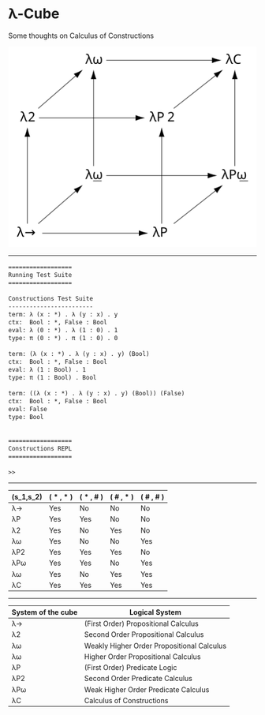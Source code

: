 # λ-Cube
Some thoughts on Calculus of Constructions

![lambda-cube](resources/Lambda_Cube_img.svg)

---

```
==================
Running Test Suite
==================

Constructions Test Suite
------------------------
term: λ (x : *) . λ (y : x) . y
ctx:  Bool : *, False : Bool
eval: λ (0 : *) . λ (1 : 0) . 1
type: π (0 : *) . π (1 : 0) . 0

term: (λ (x : *) . λ (y : x) . y) (Bool)
ctx:  Bool : *, False : Bool
eval: λ (1 : Bool) . 1
type: π (1 : Bool) . Bool

term: ((λ (x : *) . λ (y : x) . y) (Bool)) (False)
ctx:  Bool : *, False : Bool
eval: False
type: Bool


==================
Constructions REPL
==================

>> 
```

---

| (s_1,s_2) | ( * , * ) | ( * , # ) | ( # , * ) | ( # , # )
|-----------|-----------|-----------|-----------|-----------
| λ→        | Yes       | No        | No        | No
| λP        | Yes       | Yes       | No        | No
| λ2        | Yes       | No        | Yes       | No
| λω        | Yes       | No        | No        | Yes
| λP2       | Yes       | Yes       | Yes       | No
| λPω       | Yes       | Yes       | No        | Yes
| λω        | Yes       | No        | Yes       | Yes
| λC        | Yes       | Yes       | Yes       | Yes

---

| System of the cube | Logical System
|--------------------|---------------
| λ→                 | (First Order) Propositional Calculus
| λ2                 | Second Order Propositional Calculus
| λω                 | Weakly Higher Order Propositional Calculus
| λω                 | Higher Order Propositional Calculus
| λP                 | (First Order) Predicate Logic
| λP2                | Second Order Predicate Calculus
| λPω                | Weak Higher Order Predicate Calculus
| λC                 | Calculus of Constructions
